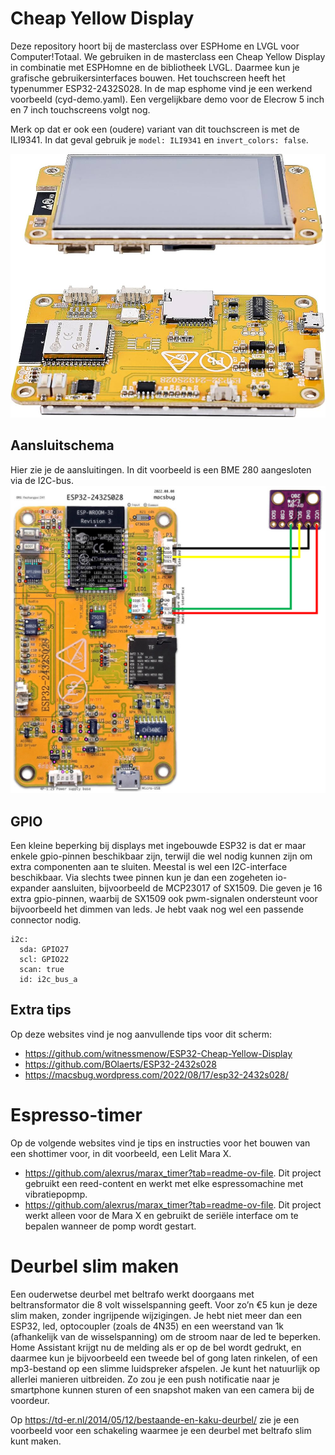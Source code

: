 # Cheap Yellow Display
Deze repository hoort bij de masterclass over ESPHome en LVGL voor Computer!Totaal. We gebruiken in de masterclass een Cheap Yellow Display in combinatie met ESPHomne en de bibliotheek LVGL. Daarmee kun je grafische gebruikersinterfaces bouwen. Het touchscreen heeft het typenummer ESP32-2432S028. In de map esphome vind je een werkend voorbeeld (cyd-demo.yaml). Een vergelijkbare demo voor de Elecrow 5 inch en 7 inch touchscreens volgt nog.

Merk op dat er ook een (oudere) variant van dit touchscreen is met de ILI9341. In dat geval gebruik je `model: ILI9341` en `invert_colors: false`.

![Touchscreen](https://github.com/gjgroen/esp32-ct/blob/main/09_cyd.jpg)

## Aansluitschema
Hier zie je de aansluitingen. In dit voorbeeld is een BME 280 aangesloten via de I2C-bus.
![Aansluitschema](https://github.com/gjgroen/esp32-ct/blob/main/aansluitingen.png)

## GPIO
Een kleine beperking bij displays met ingebouwde ESP32 is dat er maar enkele gpio-pinnen beschikbaar zijn, terwijl die wel nodig kunnen zijn om extra componenten aan te sluiten. Meestal is wel een I2C-interface beschikbaar. Via slechts twee pinnen kun je dan een zogeheten io-expander aansluiten, bijvoorbeeld de MCP23017 of SX1509. Die geven je 16 extra gpio-pinnen, waarbij de SX1509 ook pwm-signalen ondersteunt voor bijvoorbeeld het dimmen van leds. Je hebt vaak nog wel een passende connector nodig.

```
i2c:
  sda: GPIO27
  scl: GPIO22
  scan: true
  id: i2c_bus_a
```

## Extra tips
Op deze websites vind je nog aanvullende tips voor dit scherm:
- https://github.com/witnessmenow/ESP32-Cheap-Yellow-Display
- https://github.com/BOlaerts/ESP32-2432s028
- https://macsbug.wordpress.com/2022/08/17/esp32-2432s028/


# Espresso-timer
Op de volgende websites vind je tips en instructies voor het bouwen van een shottimer voor, in dit voorbeeld, een Lelit Mara X. 
- https://github.com/alexrus/marax_timer?tab=readme-ov-file. Dit project gebruikt een reed-content en werkt met elke espressomachine met vibratiepopmp. 
- https://github.com/alexrus/marax_timer?tab=readme-ov-file. Dit project werkt alleen voor de Mara X en gebruikt de seriële interface om te bepalen wanneer de pomp wordt gestart.

# Deurbel slim maken
Een ouderwetse deurbel met beltrafo werkt doorgaans met beltransformator die 8 volt wisselspanning geeft. Voor zo’n €5 kun je deze slim maken, zonder ingrijpende wijzigingen. Je hebt niet meer dan een ESP32, led, optocoupler (zoals de 4N35) en een weerstand van 1k (afhankelijk van de wisselspanning) om de stroom naar de led te beperken. Home Assistant krijgt nu de melding als er op de bel wordt gedrukt, en daarmee kun je bijvoorbeeld een tweede bel of gong laten rinkelen, of een mp3-bestand op een slimme luidspreker afspelen. Je kunt het natuurlijk op allerlei manieren uitbreiden. Zo zou je een push notificatie naar je smartphone kunnen sturen of een snapshot maken van een camera bij de voordeur.

Op https://td-er.nl/2014/05/12/bestaande-en-kaku-deurbel/ zie je een voorbeeld voor een schakeling waarmee je een deurbel met beltrafo slim kunt maken.
